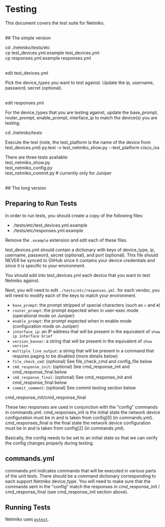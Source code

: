 # Testing

This document covers the test suite for Netmiko.

<br />
## The simple version

cd ./netmiko/tests/etc  
cp test_devices.yml.example test_devices.yml  
cp responses.yml.example responses.yml  

<br />
edit test_devices.yml  

Pick the device_types you want to test against. Update the ip, username, password, 
secret (optional).

<br />
edit responses.yml  

For the device_types that you are testing against, update the base_prompt, router_prompt, 
enable_prompt, interface_ip to match the device(s) you are testing.

cd ./netmiko/tests

Execute the test (note, the test_platform is the name of the device from test_devices.yml)
py.test -v test_netmiko_show.py --test_platform cisco_ios

There are three tests available:  
test_netmiko_show.py  
test_netmiko_config.py  
test_netmiko_commit.py      # currently only for Juniper  

<br />
## The long version

## Preparing to Run Tests

In order to run tests, you should create a copy of the following files:

* ./tests/etc/test_devices.yml.example
* ./tests/etc/responses.yml.example

Remove the `.example` extension and edit each of these files.

test_devices.yml should contain a dictionary with keys of device_type, ip, username, password,
secret (optional), and port (optional). This file should NEVER be synced to GitHub since it 
contains your device credentials and since it is specific to your environment.

You should add into test_devices.yml each device that you want to test Netmiko against.


Next, you will need to edit `./tests/etc/responses.yml`. for each vendor, you will need to modify
each of the keys to match your environment.

* `base_prompt`: the prompt stripped of special characters (such as `>` and `#`)
* `router_prompt`: the prompt expected when in user-exec mode (operational mode on Juniper)
* `enable_prompt`: the prompt expected when in enable mode (configuration mode on Juniper)
* `interface_ip`: an IP address that will be present in the equivalent of `show ip interface brief`
* `version_banner`: a string that will be present in the equivalent of `show version`
* `multiple_line_output`: a string that will be present in a command that requires paging to be 
                          disabled (more details below)
* `file_check_cmd`: (optional) See file_check_cmd and config_file below
* `cmd_response_init`: (optional) See cmd_response_init and cmd_response_final below
* `cmd_response_final`: (optional) See cmd_response_init and cmd_response_final below
* `commit_comment`: (optional) See commit testing section below


cmd_response_init/cmd_response_final

These two responses are used in conjunction with the "config" commands in commands.yml. 
cmd_responses_init is the initial state the network device configuration must be in and is taken
from config[0] (in commands.yml). cmd_responses_final is the final state the network device
configuration must be in and is taken from config[2] (in commands.yml).

Basically, the config needs to be set to an initial state so that we can verify the config
changes properly during testing.



## commands.yml

commands.yml indicates commands that will be executed in various parts of the unit tests. There 
should be a command dictionary corresponding to each support Netmiko device_type. You will need to
make sure that the commands sent in the "config" match the responses in cmd_response_init /
cmd_response_final (see cmd_response_init section above).


## Running Tests

Netmiko uses [`pytest`](http://pytest.org/latest/).  
